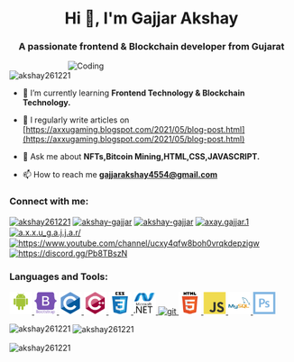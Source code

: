 <h1 align="center">Hi 👋, I'm Gajjar Akshay</h1>
<h3 align="center">A passionate frontend & Blockchain developer from Gujarat</h3>
<img align="right" alt="Coding" width="400" src="https://cdn.dribbble.com/users/1162077/screenshots/3848914/programmer.gif">

<p align="left"> <img src="https://komarev.com/ghpvc/?username=akshay261221&label=Profile%20views&color=0e75b6&style=flat" alt="akshay261221" /> </p>

- 🌱 I’m currently learning **Frontend Technology & Blockchain Technology.**

- 📝 I regularly write articles on [https://axxugaming.blogspot.com/2021/05/blog-post.html](https://axxugaming.blogspot.com/2021/05/blog-post.html)

- 💬 Ask me about **NFTs,Bitcoin Mining,HTML,CSS,JAVASCRIPT.**

- 📫 How to reach me **gajjarakshay4554@gmail.com**

<h3 align="left">Connect with me:</h3>
<p align="left">
<a href="https://twitter.com/akshay261221" target="blank"><img align="center" src="https://raw.githubusercontent.com/rahuldkjain/github-profile-readme-generator/master/src/images/icons/Social/twitter.svg" alt="akshay261221" height="30" width="40" /></a>
<a href="https://linkedin.com/in/akshay-gajjar" target="blank"><img align="center" src="https://raw.githubusercontent.com/rahuldkjain/github-profile-readme-generator/master/src/images/icons/Social/linked-in-alt.svg" alt="akshay-gajjar" height="30" width="40" /></a>
<a href="https://stackoverflow.com/users/akshay-gajjar" target="blank"><img align="center" src="https://raw.githubusercontent.com/rahuldkjain/github-profile-readme-generator/master/src/images/icons/Social/stack-overflow.svg" alt="akshay-gajjar" height="30" width="40" /></a>
<a href="https://fb.com/axay.gajjar.1" target="blank"><img align="center" src="https://raw.githubusercontent.com/rahuldkjain/github-profile-readme-generator/master/src/images/icons/Social/facebook.svg" alt="axay.gajjar.1" height="30" width="40" /></a>
<a href="https://instagram.com/a.x.x.u_g.a.j.j.a.r/" target="blank"><img align="center" src="https://raw.githubusercontent.com/rahuldkjain/github-profile-readme-generator/master/src/images/icons/Social/instagram.svg" alt="a.x.x.u_g.a.j.j.a.r/" height="30" width="40" /></a>
<a href="https://www.youtube.com/c/www.youtube.com/channel/UCxY4qFW8bOh0VrqkdEPZIgw" target="blank"><img align="center" src="https://raw.githubusercontent.com/rahuldkjain/github-profile-readme-generator/master/src/images/icons/Social/youtube.svg" alt="https://www.youtube.com/channel/ucxy4qfw8boh0vrqkdepzigw" height="30" width="40" /></a>
<a href="https://discord.gg/https://discord.gg/Pb8TBszN" target="blank"><img align="center" src="https://raw.githubusercontent.com/rahuldkjain/github-profile-readme-generator/master/src/images/icons/Social/discord.svg" alt="https://discord.gg/Pb8TBszN" height="30" width="40" /></a>
</p>

<h3 align="left">Languages and Tools:</h3>
<p align="left"> <a href="https://developer.android.com" target="_blank" rel="noreferrer"> <img src="https://raw.githubusercontent.com/devicons/devicon/master/icons/android/android-original-wordmark.svg" alt="android" width="40" height="40"/> </a> <a href="https://getbootstrap.com" target="_blank" rel="noreferrer"> <img src="https://raw.githubusercontent.com/devicons/devicon/master/icons/bootstrap/bootstrap-plain-wordmark.svg" alt="bootstrap" width="40" height="40"/> </a> <a href="https://www.cprogramming.com/" target="_blank" rel="noreferrer"> <img src="https://raw.githubusercontent.com/devicons/devicon/master/icons/c/c-original.svg" alt="c" width="40" height="40"/> </a> <a href="https://www.w3schools.com/cpp/" target="_blank" rel="noreferrer"> <img src="https://raw.githubusercontent.com/devicons/devicon/master/icons/cplusplus/cplusplus-original.svg" alt="cplusplus" width="40" height="40"/> </a> <a href="https://www.w3schools.com/css/" target="_blank" rel="noreferrer"> <img src="https://raw.githubusercontent.com/devicons/devicon/master/icons/css3/css3-original-wordmark.svg" alt="css3" width="40" height="40"/> </a> <a href="https://dotnet.microsoft.com/" target="_blank" rel="noreferrer"> <img src="https://raw.githubusercontent.com/devicons/devicon/master/icons/dot-net/dot-net-original-wordmark.svg" alt="dotnet" width="40" height="40"/> </a> <a href="https://git-scm.com/" target="_blank" rel="noreferrer"> <img src="https://www.vectorlogo.zone/logos/git-scm/git-scm-icon.svg" alt="git" width="40" height="40"/> </a> <a href="https://www.w3.org/html/" target="_blank" rel="noreferrer"> <img src="https://raw.githubusercontent.com/devicons/devicon/master/icons/html5/html5-original-wordmark.svg" alt="html5" width="40" height="40"/> </a> <a href="https://developer.mozilla.org/en-US/docs/Web/JavaScript" target="_blank" rel="noreferrer"> <img src="https://raw.githubusercontent.com/devicons/devicon/master/icons/javascript/javascript-original.svg" alt="javascript" width="40" height="40"/> </a> <a href="https://www.mysql.com/" target="_blank" rel="noreferrer"> <img src="https://raw.githubusercontent.com/devicons/devicon/master/icons/mysql/mysql-original-wordmark.svg" alt="mysql" width="40" height="40"/> </a> <a href="https://www.photoshop.com/en" target="_blank" rel="noreferrer"> <img src="https://raw.githubusercontent.com/devicons/devicon/master/icons/photoshop/photoshop-line.svg" alt="photoshop" width="40" height="40"/> </a> </p>

<p><img align="left" src="https://github-readme-stats.vercel.app/api/top-langs?username=akshay261221&show_icons=true&locale=en&layout=compact" alt="akshay261221" /></p>

<p>&nbsp;<img align="center" src="https://github-readme-stats.vercel.app/api?username=akshay261221&show_icons=true&locale=en" alt="akshay261221" /></p>

<p><img align="center" src="https://github-readme-streak-stats.herokuapp.com/?user=akshay261221&" alt="akshay261221" /></p>
